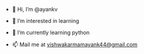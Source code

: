 - 👋 Hi, I’m @ayankv
- 👀 I’m interested in learning 
- 🌱 I’m currently learning python

- 📫 Mail me at vishwakarmamayank44@gmail.com

<!---
ayankv/ayankv is a ✨ special ✨ repository because its `README.md` (this file) appears on your GitHub profile.
You can click the Preview link to take a look at your changes.
--->
